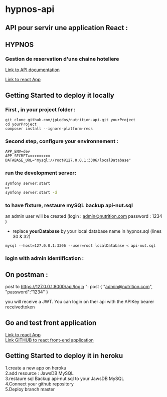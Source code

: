# hypnos-api

## API pour servir une application React :  
## HYPNOS  
### Gestion de reservation d'une chaine hoteliere
[Link to API documentation](https://nutrition-jp-api.herokuapp.com/api/docs)  

[Link to react App](https://nutrition-jp.herokuapp.com/)

## Getting Started to deploy it locally

### First , in your project folder :

```
git clone github.com/jpLedos/nutrition-api.git yourProject
cd yourProject
composer install --ignore-platform-reqs
```

### Second step, configure your environnement :
```
APP_ENV=dev
APP_SECRET=xxxxxxxxx 
DATABASE_URL="mysql://root@127.0.0.1:3306/localDatabase"
```


### run the development server:

```bash
symfony server:start 
or
symfony server:start -d
```

### to have fixture,  restaure mySQL backup api-nut.sql
an admin user will be created (login : admin@nutrition.com  password : 1234 )
* replace **yourDatabase**  by your local database name in hypnos.sql (lines 30 & 32)
```
mysql --host=127.0.0.1:3306 --user=root localDatabase < api-nut.sql
```
### login with admin identification :

## On postman : 
post to https://127.0.0.1:8000/api/login  ": post
{
    "admin@nutrition.com",
    "password":"1234"
}

you will receive a JWT. 
You can login on ther api with the APIKey
bearer receivedtoken

## Go and test front application
[Link to react App](https://nutrition-jp.herokuapp.com/)  
[Link GITHUB to react front-end application](https://github.com/jpLedos/nutrition-front)


## Getting Started to deploy it in heroku

1.create a new app on heroku  
2.add resource : JawsDB MySQL  
3.restaure sql Backup api-nut.sql to your  JawsDB MySQL  
4.Connect your github repository  
5.Deploy branch master  




